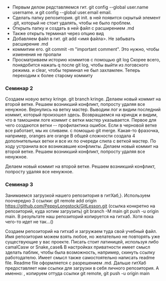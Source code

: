 * Первым делом редставляемся гит. git config --global user.name username. и git config --global user.email email. 
* Сделать папку репозитория. git init. в ней появится скрытый элемент .git, который не стоит удалять, чтобы не было проблем.
* Открыть папку и создать в ней файл с расширением .md
* Также открыть терминал через опцию вид
* Добавляем файл в гит. git add <имя файла>. Не забывать расширение .md
* коммитим его. git commit -m "important comment". Это нужно, чтобы изменения не пропали
* Просматриваем историю коммитов с помощью git log
Скорее всего, понядобится нажать q после git log, чтобы выйти из логовского режима. и clear, чтобы терминал не был захламлен.
Теперь переходим к более старому коммиту
### Семинар 2
Создаем новую ветку kringe. git branch kringe.
Делаем новый коммит на второй ветке. Решаем возникший конфликт, попросту удаляя все ненужное.
Вернулись на ветку мастер. Выводим лог и видим последний коммит, который произошел здесь. Возвращаемся на криндж и видим, что в тамошнем логе коммит с ветки мастер указывается.
Первое для чего создаются ветки -- профилактика ошибок. Если в черновой ветке все работает, мы их сливаем. с помощью git merge.
Какая-то фразочка, например, oranges are orange
В общей сложности создала 4 дополнительных ветки и все их по очереди слила с веткой мастер. По ходу устранила все возникавшие конфликты. Делаем новый коммит на второй ветке. Решаем возникший конфликт, попросту удаляя все ненужное.






Делаем новый коммит на второй ветке. Решаем возникший конфликт, попросту удаляя все ненужное.
### Семинар 3
Занимаемся загрузкой нашего репозитория в гитХаб,}. Используем поочередно 3 ссылки:
git remote add origin https://github.com/PeppyLongstock/GitLesson.git (ссылка конкретно на репозиторий, куда хотим загрузить)
git branch -M main
git push -u origin main.
В результате наш репозиторий копируется на гитхаб. Хотя пока чего-то идет не так...()







Создаем репозиторий на гитхаб и загружаем туда свой учебный файл. Имя репозитория можем взять любое, но желательно не повторять уже существующие у вас проекте. Писать стоит латиницей, используя либо camalCasw or Snake_case& В настройках приватности имеет смысл зделать паблик, чтобы была возможность, например, скинуть ссылку работодателю. Имеет смысл также самостоятельно написать readme file. Readme file оформляется с разрешением .md. Дальше гитХаб предоставляет нам ссылки для загрузки в себя личного репозитория. А именно: 
, копируем оттуда ссылки git remote, 
git push -u origin main

